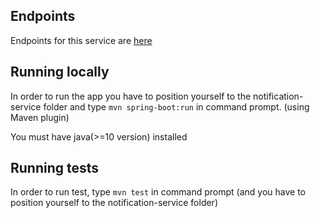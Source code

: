 
## Endpoints

Endpoints for this service are [here](https://github.com/MasovicHaris/event4u/wiki/Notification-service-endpoints)

## Running locally

In order to run the app you have to position yourself to the notification-service folder  and type ```mvn spring-boot:run``` in command prompt. (using Maven plugin)

You must have java(>=10 version) installed

## Running tests

In order to run test, type ```mvn test``` in command prompt (and you have to position yourself to the notification-service folder)



